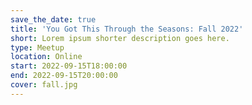 ```yaml
---
save_the_date: true
title: 'You Got This Through the Seasons: Fall 2022'
short: Lorem ipsum shorter description goes here.
type: Meetup
location: Online
start: 2022-09-15T18:00:00
end: 2022-09-15T20:00:00
cover: fall.jpg
---
```

